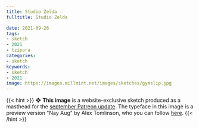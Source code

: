 ```yaml
---
title: Studio Zelda
fulltitle: Studio Zelda

date: 2021-09-26
tags:
- sketch
- 2021
- tzipora
categories:
- sketch
keywords:
- sketch
- 2021
image: https://images.millmint.net/images/sketches/gymslip.jpg
---
```


{{< hint >}}
❖ **This image** is a website-exclusive sketch produced as a masthead for the [september Patreon update](https://www.patreon.com/posts/56631873). The typeface in this image is a preview version "Nay Aug" by Alex Tomlinson, who you can follow [here](https://twitter.com/hootalex).
{{< /hint >}}
